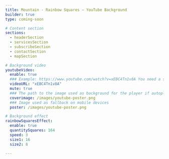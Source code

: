 ```yaml
---
title: Mountain - Rainbow Squares – YouTube Background
builder: true
type: coming-soon

# Content section
sections:
  - headerSection
  - servicesSection
  - subscribeSection
  - contactSection
  - mapSection

# Background video
youtubeVideo: 
  enable: true
  ### Example: https://www.youtube.com/watch?v=xEBC4Tn1v8A You need a short link: xEBC4Tn1v8A
  videoURL: "xEBC4Tn1v8A"
  mute: true
  ### The path to the image used as background for the player if autoplay
  coverimage: /images/youtube-poster.png
  ### Image used as fallback on mobile devices
  poster: /images/youtube-poster.png

# Background effect
rainbowSquaresEffect: 
  enable: true
  quantitySquares: 164
  speed: 3
  size1: 16
  size2: 8

---
```

